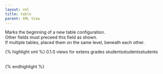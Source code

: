 ```yaml
---
layout: xml
title: table
parent: XML View
---
```

Marks the beginning of a new table configuration.\
Other fields must preceed this field as shown. \
If multiple tables, placed them on the same level, beneath each other. 

{% highlight xml %}
<views> 
    <version>0.1.0</version>
    <description>views for extens</description>
    <view>
        <name>grades</name>
        <table>
            <name>students</name>
            <title>students</title>
            <fields>students</fields>
            <primarykey>students</primarykey>
        </table>
    </view>
</views>
{% endhighlight %}

